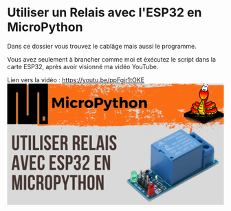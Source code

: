 # Utiliser un Relais avec l'ESP32 en MicroPython 
Dans ce dossier vous trouvez le cablâge mais aussi le programme.

Vous avez seulement à brancher comme moi et éxécutez le script dans la carte ESP32, après avoir visionné ma vidéo YouTube.

Lien vers la vidéo : https://youtu.be/ppFgjr1tOKE
![alt text](https://github.com/electrocodeur/22_relais_esp32/blob/main/miniature.png)
